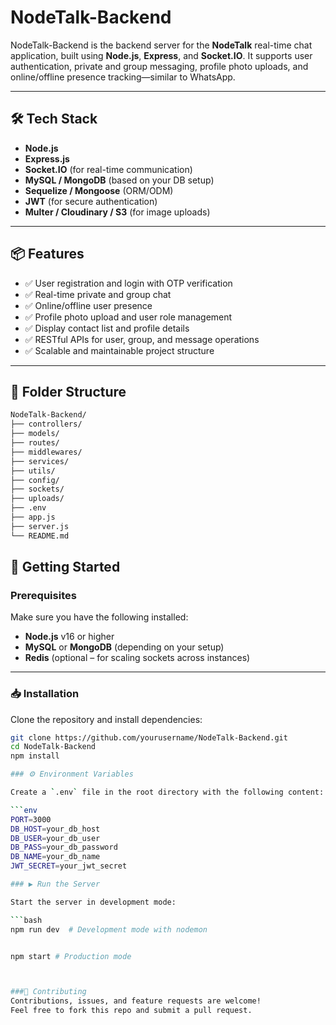 # NodeTalk-Backend

NodeTalk-Backend is the backend server for the **NodeTalk** real-time chat application, built using **Node.js**, **Express**, and **Socket.IO**. It supports user authentication, private and group messaging, profile photo uploads, and online/offline presence tracking—similar to WhatsApp.

---

## 🛠 Tech Stack

- **Node.js**
- **Express.js**
- **Socket.IO** (for real-time communication)
- **MySQL / MongoDB** (based on your DB setup)
- **Sequelize / Mongoose** (ORM/ODM)
- **JWT** (for secure authentication)
- **Multer / Cloudinary / S3** (for image uploads)

---

## 📦 Features

- ✅ User registration and login with OTP verification
- ✅ Real-time private and group chat
- ✅ Online/offline user presence
- ✅ Profile photo upload and user role management
- ✅ Display contact list and profile details
- ✅ RESTful APIs for user, group, and message operations
- ✅ Scalable and maintainable project structure

---

## 📁 Folder Structure

```bash
NodeTalk-Backend/
├── controllers/
├── models/
├── routes/
├── middlewares/
├── services/
├── utils/
├── config/
├── sockets/
├── uploads/
├── .env
├── app.js
├── server.js
└── README.md
```

## 🚀 Getting Started

### Prerequisites

Make sure you have the following installed:

- **Node.js** v16 or higher
- **MySQL** or **MongoDB** (depending on your setup)
- **Redis** (optional – for scaling sockets across instances)

---

### 📥 Installation

Clone the repository and install dependencies:

````bash
git clone https://github.com/yourusername/NodeTalk-Backend.git
cd NodeTalk-Backend
npm install

### ⚙️ Environment Variables

Create a `.env` file in the root directory with the following content:

```env
PORT=3000
DB_HOST=your_db_host
DB_USER=your_db_user
DB_PASS=your_db_password
DB_NAME=your_db_name
JWT_SECRET=your_jwt_secret

### ▶️ Run the Server

Start the server in development mode:

```bash
npm run dev  # Development mode with nodemon


npm start # Production mode



###🙌 Contributing
Contributions, issues, and feature requests are welcome!
Feel free to fork this repo and submit a pull request.
````
